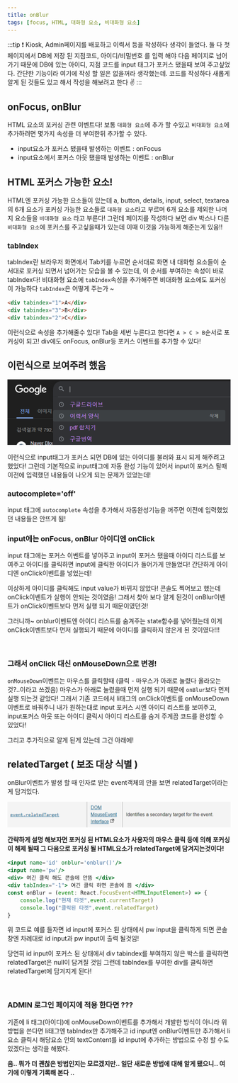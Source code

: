 ```yaml
---
title: onBlur
tags: [focus, HTML, 대화형 요소, 비대화형 요소]
---
```


:::tip ❗
Kiosk, Admin페이지를 배포하고 이력서 등을 작성하다 생각이 들었다.
둘 다 첫 페이지에서 DB에 저장 된 지점코드, 아이디/비밀번호 를 입력 해야 다음 페이지로 넘어 가기 때문에 DB에 있는 아이디, 지점 코드를 input 태그가 포커스 됐을때 보여 주고싶었다. 간단한 기능이라 여기에 작성 할 일은 없을꺼라 생각했는데. 코드를 작성하다 새롭게 알게 된 것들도 있고 해서 작성을 해보려고 한다 ✌️
:::

## onFocus, onBlur

HTML 요소의 포커싱 관련 이벤트다! 보통 `대화형 요소`에 추가 할 수있고 `비대화형 요소`에 추가하려면 몇가지 속성을 더 부여한뒤 추가할 수 있다.

- input요소가 포커스 됐을때 발생하는 이벤트 : onFocus
- input요소에서 포커스 아웃 됐을때 발생하는 이벤트 : onBlur

## HTML 포커스 가능한 요소!

HTML엔 포커싱 가능한 요소들이 있는데 a, button, details, input, select, textarea 의 6개 요소가 포커싱 가능한 요소들로 `대화형 요소`라고 부르며 6개 요소를 제외한 나머지 요소들을 `비대화형 요소` 라고 부른다!
그런데 페이지를 작성하다 보면 div 박스나 다른 `비대화형 요소`에 포커스를 주고싶을때가 있는데 이때 이것을 가능하게 해준는게 있음!!

### tabIndex

tabIndex란 브라우저 화면에서 Tab키를 누르면 순서대로 화면 내 대화형 요소들이 순서대로 포커싱 되면서 넘어가는 모습을 볼 수 있는데, 이 순서를 부여하는 속성이 바로 tabIndex다!
비대화형 요소에 `tabIndex`속성을 추가해주면 비대화형 요소에도 포커싱이 가능하다 `tabIndex`은 어떻게 주는가 ~

```html
<div tabindex="1">A</div>
<div tabindex="3">B</div>
<div tabindex="2">C</div>
```

이런식으로 속성을 추가해줄수 있다! Tab을 세번 누른다고 한다면 `A > C > B`순서로 포커싱이 되고! div에도 onFocus, onBlur등 포커스 이벤트를 추가할 수 있다!

## 이런식으로 보여주려 했음

![alt text](./img/onblur.png)

이런식으로 input태그가 포커스 되면 DB에 있는 아이디를 불러와 표시 되게 해주려고 했었다!
그런데 기본적으로 input태그에 자동 완성 기능이 있어서 input이 포커스 될때 이전에 입력했던 내용들이 나오게 되는 문제가 있었는데!

### autocomplete='off'

input 태그에 `autocomplete` 속성을 추가해서 자동완성기능을 꺼주면 이전에 입력했었던 내용들은 안뜨게 됨!

### input에는 onFocus, onBlur 아이디엔 onClick

input 태그에는 포커스 이벤트를 넣어주고 input이 포커스 됐을때 아이디 리스트를 보여주고 아이디를 클릭하면 input에 클릭한 아이디가 들어가게 만들었다! 간단하게 아이디엔 onClick이벤트를 넣었는데!

이상하게 아이디를 클릭해도 input value가 바뀌지 않았다! 콘솔도 찍어보고 했는데 onClick이벤트가 실행이 안되는 것이였음! 그래서 찾아 보다 알게 된것이 onBlur이벤트가 onClick이벤트보다 먼저 실행 되기 때문이였던것!

그러니까~ onblur이벤트엔 아이디 리스트를 숨겨주는 state함수를 넣어줬는데 이게 onClick이벤트보다 먼저 실행되기 때문에 아이디를 클릭하지 않은게 된 것이였다!!!

<br />

### 그래서 onClick 대신 onMouseDown으로 변경!

`onMouseDown`이벤트는 마우스를 클릭할때 (클릭 - 마우스가 아래로 눌렸다 올라오는것?..이라고 쓰겠음) 마우스가 아래로 눌렸을때 먼저 실행 되기 때문에 `onBlur`보다 먼저 실행 되는것 같았다!
그래서 기존 코드에서 li태그의 onClick이벤트를 onMouseDown이벤트로 바꿔주니 내가 원하는대로 input 포커스 시엔 아이디 리스트를 보여주고, input포커스 아웃 또는 아이디 클릭시 아이디 리스트를 숨겨 주게끔 코드를 완성할 수 있었다!

그리고 추가적으로 알게 된게 있는데 그건 아래에!

## relatedTarget ( 보조 대상 식별 )

onBlur이벤트가 발생 할 때 인자로 받는 event객체의 안을 보면 relatedTarget이라는게 담겨있다.

![alt text](image.png)

**간략하게 설명 해보자면 포커싱 된 HTML요소가 사용자의 마우스 클릭 등에 의해 포커싱이 해제 될때 그 다음으로 포커싱 될 HTML요소가 relatedTarget에 담겨지는것이다!**

```jsx
<input name='id' onblur='onblur()'/>
<input name='pw'/>
<div> 여긴 클릭 해도 콘솔에 안뜸 </div>
<div tabIndex="-1"> 여긴 클릭 하면 콘솔에 뜸 </div>
const onBlur = (event: React.FocusEvent<HTMLInputElement>) => {
	console.log("현재 타겟",event.currentTarget)
	console.log("클릭된 타겟",event.relatedTarget)
}
```

위 코드로 예를 들자면 id input에 포커스 된 상태에서 pw input을 클릭하게 되면 콘솔창엔 차례대로 id input과 pw input이 출력 될것임!

당연히 id input이 포커스 된 상태에서 div tabindex를 부여하지 않은 박스를 클릭하면 relatedTarget은 null이 담겨질 것임 그런데 tabIndex를 부여한 div를 클릭하면 relatedTarget에 담겨지게 된다!

<br/>

### ADMIN 로그인 페이지에 적용 한다면 ???

기존에 li 태그(아이디)에 onMouseDown이벤트를 추가해서 개발한 방식이 아니라
위 방법을 쓴다면 li태그엔 tabIndex만 추가해주고 id input엔 onBlur이벤트만 추가해서 li 요소 클릭시 해당요소 안의 textContent를 id input에 추가하는 방법으로 수정 할 수도 있겠다는 생각을 해봤다.

**음.. 뭐가 더 괜찮은 방법인지는 모르겠지만.. 일단 새로운 방법에 대해 알게 됐으니.. 여기에 이렇게 기록해 본다 ..**

  <!-- 여기까지쓰고 나머지는 내일작성 -->
